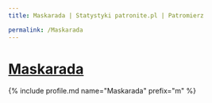 ```yaml
---
title: Maskarada | Statystyki patronite.pl | Patromierz

permalink: /Maskarada
---
```


# [Maskarada](https://patronite.pl/Maskarada)

{% include profile.md name="Maskarada" prefix="m" %}
